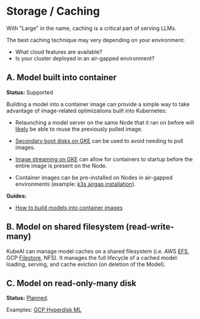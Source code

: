 # Storage / Caching

With "Large" in the name, caching is a critical part of serving LLMs.

The best caching technique may very depending on your environment:

* What cloud features are available?
* Is your cluster deployed in an air-gapped environment?

## A. Model built into container

**Status:** Supported

Building a model into a container image can provide a simple way to take advantage of image-related optimizations built into Kubernetes:

* Relaunching a model server on the same Node that it ran on before will [likely](https://kubernetes.io/docs/concepts/architecture/garbage-collection/#container-image-lifecycle) be able to reuse the previously pulled image.

* [Secondary boot disks on GKE](https://cloud.google.com/kubernetes-engine/docs/how-to/data-container-image-preloading) can be used to avoid needing to pull images.

* [Image streaming on GKE](https://cloud.google.com/blog/products/containers-kubernetes/introducing-container-image-streaming-in-gke) can allow for containers to startup before the entire image is present on the Node.

* Container images can be pre-installed on Nodes in air-gapped environments (example: [k3s airgap installation](https://docs.k3s.io/installation/airgap)).


**Guides:**

* [How to build models into container images](../how-to/build-models-into-containers.md)

## B. Model on shared filesystem (read-write-many)

KubeAI can manage model caches on a shared filesystem (i.e. AWS [EFS](https://aws.amazon.com/efs/), GCP [Filestore](https://cloud.google.com/filestore/docs/overview), NFS). It manages the full lifecycle of a cached model: loading, serving, and cache eviction (on deletion of the Model).

## C. Model on read-only-many disk

**Status:** [Planned](https://github.com/substratusai/kubeai/blob/main/proposals/model-storage.md).

Examples: [GCP Hyperdisk ML](https://cloud.google.com/compute/docs/disks/hyperdisks)
